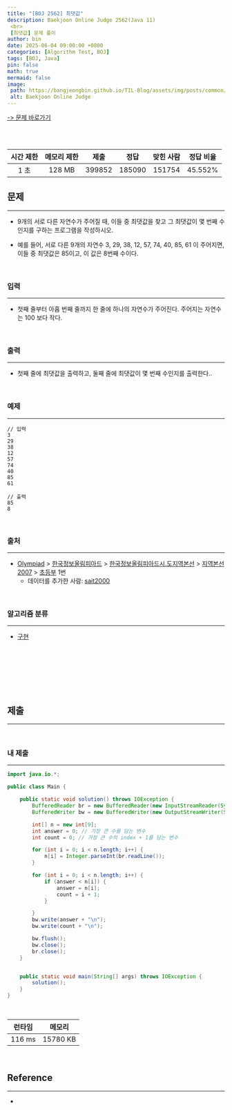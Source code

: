 ```yaml
---
title: "[BOJ 2562] 최댓값"
description: Baekjoon Online Judge 2562(Java 11)
 <br>
 [최댓값] 문제 풀이
author: bin
date: 2025-06-04 09:00:00 +0800
categories: [Algorithm Test, BOJ]
tags: [BOJ, Java]
pin: false
math: true
mermaid: false
image:
 path: https://bangjeongbin.github.io/TIL-Blog/assets/img/posts/common/baekjoon-logo.png
 alt: Baekjoon Online Judge
---
```

[-> 문제 바로가기](https://www.acmicpc.net/problem/2562)

<br>
<br>

| 시간 제한 | 메모리 제한 |   제출   |   정답   | 맞힌 사람  |  정답 비율  |
| :---: | :----: | :----: | :----: | :----: | :-----: |
|  1 초  | 128 MB | 399852 | 185090 | 151754 | 45.552% |

## 문제
---
- 9개의 서로 다른 자연수가 주어질 때, 이들 중 최댓값을 찾고 그 최댓값이 몇 번째 수인지를 구하는 프로그램을 작성하시오.

- 예를 들어, 서로 다른 9개의 자연수 3, 29, 38, 12, 57, 74, 40, 85, 61 이 주어지면, 이들 중 최댓값은 85이고, 이 값은 8번째 수이다.

<br>

### 입력
---
- 첫째 줄부터 아홉 번째 줄까지 한 줄에 하나의 자연수가 주어진다. 주어지는 자연수는 100 보다 작다.

<br>

### 출력
---
- 첫째 줄에 최댓값을 출력하고, 둘째 줄에 최댓값이 몇 번째 수인지를 출력한다..

<br>

### 예제
---
```
// 입력
3
29
38
12
57
74
40
85
61
```

```
// 출력
85
8
```

<br>

### 출처
---
- [Olympiad](https://www.acmicpc.net/category/2) > [한국정보올림피아드](https://www.acmicpc.net/category/55) > [한국정보올림피아드시․도지역본선](https://www.acmicpc.net/category/57) > [지역본선 2007](https://www.acmicpc.net/category/68) > [초등부](https://www.acmicpc.net/category/detail/361) 1번
	- 데이터를 추가한 사람: [sait2000](https://www.acmicpc.net/user/sait2000)

<br>

### 알고리즘 분류
---
- [구현](https://www.acmicpc.net/problem/tag/102)

<br>
<br>
<br>
<br>
<br>
<br>

## 제출
---

<br>

### 내 제출
---
```java
import java.io.*;

public class Main {

    public static void solution() throws IOException {
        BufferedReader br = new BufferedReader(new InputStreamReader(System.in));
        BufferedWriter bw = new BufferedWriter(new OutputStreamWriter(System.out));

        int[] n = new int[9];
        int answer = 0; // 가장 큰 수를 담는 변수
        int count = 0; // 가장 큰 수의 index + 1를 담는 변수

        for (int i = 0; i < n.length; i++) {
            n[i] = Integer.parseInt(br.readLine());
        }

        for (int i = 0; i < n.length; i++) {
            if (answer < n[i]) {
                answer = n[i];
                count = i + 1;
            }

        }
        bw.write(answer + "\n");
        bw.write(count + "\n");

        bw.flush();
        bw.close();
        br.close();
    }


    public static void main(String[] args) throws IOException {
        solution();
    }
}

```

<br>

|  런타임   |   메모리    |
| :----: | :------: |
| 116 ms | 15780 KB |

<br>

## Reference
---
- 
